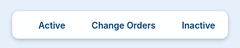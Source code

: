 <!DOCTYPE html>
<html lang="en">
<head>
  <meta charset="UTF-8" />
  <meta name="viewport" content="width=device-width, initial-scale=1.0"/>
  <title>BEUMER Projects Map - Clean Markers</title>

  <!-- Leaflet CSS & JS -->
  <link rel="stylesheet" href="https://unpkg.com/leaflet@1.9.4/dist/leaflet.css" />
  <script src="https://unpkg.com/leaflet@1.9.4/dist/leaflet.js"></script>

  <style>
    html, body {
      margin: 0;
      padding: 0;
      height: 100%;
      background-color: #E6F0FA;
    }

    #map {
      width: 100vw;
      height: 100vh;
    }

    /* Popup Styling - Fully Transparent */
    .leaflet-popup,
    .leaflet-popup-content-wrapper,
    .leaflet-popup-tip {
      background: transparent !important;
      box-shadow: none !important;
      border: none !important;
    }

    .leaflet-popup-content {
      color: #003b6f;
      font-size: 14px;
      font-weight: bold;
      text-shadow: 0 0 2px rgba(255, 255, 255, 0.8);
      margin: 0;
    }

    /* Legend Styling */
    #legend {
      position: fixed;
      bottom: 15px;
      left: 50%;
      transform: translateX(-50%);
      background: rgba(255, 255, 255, 0.95);
      border-radius: 10px;
      padding: 10px 20px;
      font-size: 14px;
      font-weight: 600;
      color: #003b6f;
      box-shadow: 0 2px 6px rgba(0, 0, 0, 0.25);
      display: flex;
      gap: 20px;
      align-items: center;
      z-index: 1000;
    }

    .legend-item {
      display: flex;
      align-items: center;
      gap: 6px;
    }

    .legend-icon {
      width: 16px;
      height: 24px;
      background-size: contain;
      background-repeat: no-repeat;
    }

    .green-marker {
      background-image: url('https://chart.googleapis.com/chart?chst=d_map_pin_icon&chld=check|00cc00');
    }

    .yellow-marker {
      background-image: url('https://chart.googleapis.com/chart?chst=d_map_pin_icon&chld=warning|ffcc00');
    }

    .red-marker {
      background-image: url('https://chart.googleapis.com/chart?chst=d_map_pin_icon&chld=close|cc0000');
    }
  </style>
</head>
<body>
  <div id="map"></div>

  <!-- Legend -->
  <div id="legend">
    <div class="legend-item">
      <div class="legend-icon green-marker"></div>
      Active
    </div>
    <div class="legend-item">
      <div class="legend-icon yellow-marker"></div>
      Change Orders
    </div>
    <div class="legend-item">
      <div class="legend-icon red-marker"></div>
      Inactive
    </div>
  </div>

  <script>
    const map = L.map('map').setView([39.8283, -98.5795], 4);

    L.tileLayer('https://{s}.tile.openstreetmap.org/{z}/{x}/{y}.png', {
      attribution: '&copy; OpenStreetMap contributors'
    }).addTo(map);

    const greenIcon = new L.Icon({
      iconUrl: 'https://chart.googleapis.com/chart?chst=d_map_pin_icon&chld=check|00cc00',
      iconSize: [30, 50],
      iconAnchor: [15, 50],
      popupAnchor: [0, -40]
    });

    const yellowIcon = new L.Icon({
      iconUrl: 'https://chart.googleapis.com/chart?chst=d_map_pin_icon&chld=warning|ffcc00',
      iconSize: [30, 50],
      iconAnchor: [15, 50],
      popupAnchor: [0, -40]
    });

    const redIcon = new L.Icon({
      iconUrl: 'https://chart.googleapis.com/chart?chst=d_map_pin_icon&chld=close|cc0000',
      iconSize: [30, 50],
      iconAnchor: [15, 50],
      popupAnchor: [0, -40]
    });

    const amazonSites = [
      { name: "SCO2", lat: 39.7392, lon: -104.9903, address: "Denver, CO" },
      { name: "SAX7", lat: 34.0606, lon: -117.3955, address: "Bloomington, CA", icon: redIcon },
      { name: "GEG5", lat: 47.6733, lon: -117.2264, address: "Spokane, WA", icon: yellowIcon },
      { name: "ORF5", lat: 36.8485, lon: -76.2913, address: "Suffolk, VA" },
      { name: "CNO8", lat: 34.3917, lon: -118.5373, address: "Santa Clarita, CA" },
      { name: "SAT9", lat: 29.4210, lon: -98.5280, address: "San Antonio, TX" },
      { name: "MTN6", lat: 39.2700, lon: -76.5450, address: "Baltimore, MD" },
      { name: "RIC4", lat: 37.5787, lon: -77.4892, address: "Richmond, VA" },
      { name: "YXX1", lat: 49.2333, lon: -122.6833, address: "Pitt Meadows, BC, Canada" },
      { name: "SFL9", lat: 27.9956, lon: -82.0239, address: "Lakeland, FL" }
    ];

    amazonSites.forEach(site => {
      const markerIcon = site.icon || greenIcon;
      L.marker([site.lat, site.lon], { icon: markerIcon })
        .addTo(map)
        .bindPopup(`<strong>${site.name}</strong><br>${site.address}`);
    });
  </script>
</body>
</html>
